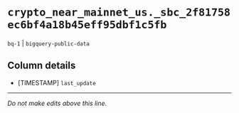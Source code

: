 # `crypto_near_mainnet_us._sbc_2f81758ec6bf4a18b45eff95dbf1c5fb`
`bq-1` | `bigquery-public-data`

## Column details
* [TIMESTAMP] `last_update`

-------------------------------------------------------------------------------
*Do not make edits above this line.*
